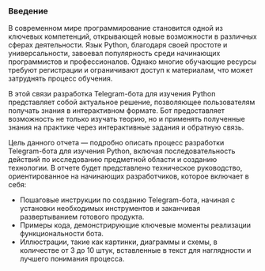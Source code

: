 ### Введение

В современном мире программирование становится одной из ключевых компетенций, открывающей новые возможности в различных сферах деятельности. Язык Python, благодаря своей простоте и универсальности, завоевал популярность среди начинающих программистов и профессионалов. Однако многие обучающие ресурсы требуют регистрации и ограничивают доступ к материалам, что может затруднять процесс обучения.

В этой связи разработка Telegram-бота для изучения Python представляет собой актуальное решение, позволяющее пользователям получать знания в интерактивном формате. Бот предоставляет возможность не только изучать теорию, но и применять полученные знания на практике через интерактивные задания и обратную связь.

Цель данного отчета — подробно описать процесс разработки Telegram-бота для изучения Python, включая последовательность действий по исследованию предметной области и созданию технологии. В отчете будет представлено техническое руководство, ориентированное на начинающих разработчиков, которое включает в себя:

- Пошаговые инструкции по созданию Telegram-бота, начиная с установки необходимых инструментов и заканчивая развертыванием готового продукта.
- Примеры кода, демонстрирующие ключевые моменты реализации функциональности бота.
- Иллюстрации, такие как картинки, диаграммы и схемы, в количестве от 3 до 10 штук, вставленные в текст для наглядности и лучшего понимания процесса.
